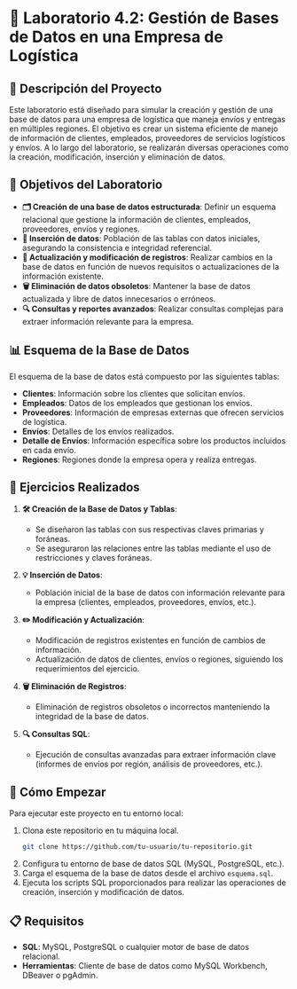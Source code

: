 # 🚚 Laboratorio 4.2: Gestión de Bases de Datos en una Empresa de Logística

## 📝 Descripción del Proyecto

Este laboratorio está diseñado para simular la creación y gestión de una base de datos para una empresa de logística que maneja envíos y entregas en múltiples regiones. El objetivo es crear un sistema eficiente de manejo de información de clientes, empleados, proveedores de servicios logísticos y envíos. A lo largo del laboratorio, se realizarán diversas operaciones como la creación, modificación, inserción y eliminación de datos.

## 🎯 Objetivos del Laboratorio

- **🗂️ Creación de una base de datos estructurada**: Definir un esquema relacional que gestione la información de clientes, empleados, proveedores, envíos y regiones.
- **💾 Inserción de datos**: Población de las tablas con datos iniciales, asegurando la consistencia e integridad referencial.
- **🔄 Actualización y modificación de registros**: Realizar cambios en la base de datos en función de nuevos requisitos o actualizaciones de la información existente.
- **🗑️ Eliminación de datos obsoletos**: Mantener la base de datos actualizada y libre de datos innecesarios o erróneos.
- **🔍 Consultas y reportes avanzados**: Realizar consultas complejas para extraer información relevante para la empresa.

## 📊 Esquema de la Base de Datos

El esquema de la base de datos está compuesto por las siguientes tablas:

- **Clientes**: Información sobre los clientes que solicitan envíos.
- **Empleados**: Datos de los empleados que gestionan los envíos.
- **Proveedores**: Información de empresas externas que ofrecen servicios de logística.
- **Envíos**: Detalles de los envíos realizados.
- **Detalle de Envíos**: Información específica sobre los productos incluidos en cada envío.
- **Regiones**: Regiones donde la empresa opera y realiza entregas.

## 🔧 Ejercicios Realizados

1. **🛠️ Creación de la Base de Datos y Tablas**:
   - Se diseñaron las tablas con sus respectivas claves primarias y foráneas.
   - Se aseguraron las relaciones entre las tablas mediante el uso de restricciones y claves foráneas.

2. **💡 Inserción de Datos**:
   - Población inicial de la base de datos con información relevante para la empresa (clientes, empleados, proveedores, envíos, etc.).

3. **✏️ Modificación y Actualización**:
   - Modificación de registros existentes en función de cambios de información.
   - Actualización de datos de clientes, envíos o regiones, siguiendo los requerimientos del ejercicio.

4. **🗑️ Eliminación de Registros**:
   - Eliminación de registros obsoletos o incorrectos manteniendo la integridad de la base de datos.

5. **🔍 Consultas SQL**:
   - Ejecución de consultas avanzadas para extraer información clave (informes de envíos por región, análisis de proveedores, etc.).

## 🚀 Cómo Empezar

Para ejecutar este proyecto en tu entorno local:

1. Clona este repositorio en tu máquina local.
   ```bash
   git clone https://github.com/tu-usuario/tu-repositorio.git
   ```
2. Configura tu entorno de base de datos SQL (MySQL, PostgreSQL, etc.).
3. Carga el esquema de la base de datos desde el archivo `esquema.sql`.
4. Ejecuta los scripts SQL proporcionados para realizar las operaciones de creación, inserción y modificación de datos.

## 📋 Requisitos

- **SQL**: MySQL, PostgreSQL o cualquier motor de base de datos relacional.
- **Herramientas**: Cliente de base de datos como MySQL Workbench, DBeaver o pgAdmin.
 
